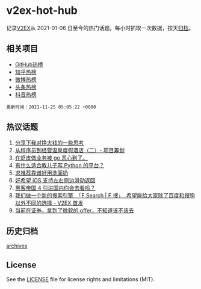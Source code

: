 # v2ex-hot-hub

 记录[V2EX](https://www.v2ex.com/)从 2021-01-06 日至今的热门话题。每小时抓取一次数据，按天[归档](archives)。
 
 ## 相关项目

- [GitHub热榜](https://github.com/lonnyzhang423/github-hot-hub)
- [知乎热榜](https://github.com/lonnyzhang423/zhihu-hot-hub)
- [微博热榜](https://github.com/lonnyzhang423/weibo-hot-hub)
- [头条热榜](https://github.com/lonnyzhang423/toutiao-hot-hub)
- [抖音热榜](https://github.com/lonnyzhang423/douyin-hot-hub)


 `更新时间：2021-11-25 05:05:22 +0800`

## 热议话题

1. [分享下我对挣大钱的一些思考](https://www.v2ex.com/t/817584)
1. [从程序员到经营温泉度假酒店（二）- 项目筹划](https://www.v2ex.com/t/817581)
1. [在虾皮做业务被 go 恶心到了。](https://www.v2ex.com/t/817707)
1. [有什么适合教儿子写 Python 的平台？](https://www.v2ex.com/t/817546)
1. [求推荐靠谱好用洗面奶](https://www.v2ex.com/t/817545)
1. [好希望 iOS 支持左右侧边滑动返回](https://www.v2ex.com/t/817651)
1. [黑客帝国 4 引进国内你会去看吗？](https://www.v2ex.com/t/817561)
1. [我们做一个新的搜索引擎, 「F Search | F 搜」, 希望能给大家除了百度和搜狗以外不同的选择 - V2EX 首发](https://www.v2ex.com/t/817678)
1. [当前在证券，拿到了微软的 offer，不知道该不该去](https://www.v2ex.com/t/817697)

## 历史归档

[archives](archives)

## License

See the [LICENSE](LICENSE) file for license rights and limitations (MIT).
